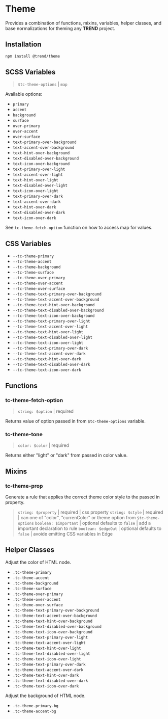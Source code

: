 # Theme

Provides a combination of functions, mixins, variables, helper classes, and base normalizations for theming any **TREND** project.

## Installation

```bash
npm install @trend/theme
```

## SCSS Variables

> `$tc-theme-options` | `map`

Available options:

- `primary`
- `accent`
- `background`
- `surface`
- `over-primary`
- `over-accent`
- `over-surface`
- `text-primary-over-background`
- `text-accent-over-background`
- `text-hint-over-background`
- `text-disabled-over-background`
- `text-icon-over-background`
- `text-primary-over-light`
- `text-accent-over-light`
- `text-hint-over-light`
- `text-disabled-over-light`
- `text-icon-over-light`
- `text-primary-over-dark`
- `text-accent-over-dark`
- `text-hint-over-dark`
- `text-disabled-over-dark`
- `text-icon-over-dark`

See `tc-theme-fetch-option` function on how to access map for values.

## CSS Variables

- `--tc-theme-primary`
- `--tc-theme-accent`
- `--tc-theme-background`
- `--tc-theme-surface`
- `--tc-theme-over-primary`
- `--tc-theme-over-accent`
- `--tc-theme-over-surface`
- `--tc-theme-text-primary-over-background`
- `--tc-theme-text-accent-over-background`
- `--tc-theme-text-hint-over-background`
- `--tc-theme-text-disabled-over-background`
- `--tc-theme-text-icon-over-background`
- `--tc-theme-text-primary-over-light`
- `--tc-theme-text-accent-over-light`
- `--tc-theme-text-hint-over-light`
- `--tc-theme-text-disabled-over-light`
- `--tc-theme-text-icon-over-light`
- `--tc-theme-text-primary-over-dark`
- `--tc-theme-text-accent-over-dark`
- `--tc-theme-text-hint-over-dark`
- `--tc-theme-text-disabled-over-dark`
- `--tc-theme-text-icon-over-dark`

## Functions

### tc-theme-fetch-option

> `string: $option` | required

Returns value of option passed in from `$tc-theme-options` variable.

### tc-theme-tone

> `color: $color` | required

Returns either "light" or "dark" from passed in color value.

## Mixins

### tc-theme-prop

Generate a rule that applies the correct theme color style to the passed in property.

> `string: $property` | required | css property
> `string: $style` | required | can one of "color", "currenColor" or theme option from `$tc-theme-options`
> `boolean: $important` | optional defaults to `false` | add a important declaration to rule
> `boolean: $edgeOut` | optional defaults to `false` | avoide emitting CSS variables in Edge

## Helper Classes

Adjust the color of HTML node.

- `.tc-theme-primary`
- `.tc-theme-accent`
- `.tc-theme-background`
- `.tc-theme-surface`
- `.tc-theme-over-primary`
- `.tc-theme-over-accent`
- `.tc-theme-over-surface`
- `.tc-theme-text-primary-over-background`
- `.tc-theme-text-accent-over-background`
- `.tc-theme-text-hint-over-background`
- `.tc-theme-text-disabled-over-background`
- `.tc-theme-text-icon-over-background`
- `.tc-theme-text-primary-over-light`
- `.tc-theme-text-accent-over-light`
- `.tc-theme-text-hint-over-light`
- `.tc-theme-text-disabled-over-light`
- `.tc-theme-text-icon-over-light`
- `.tc-theme-text-primary-over-dark`
- `.tc-theme-text-accent-over-dark`
- `.tc-theme-text-hint-over-dark`
- `.tc-theme-text-disabled-over-dark`
- `.tc-theme-text-icon-over-dark`

Adjust the background of HTML node.

- `.tc-theme-primary-bg`
- `.tc-theme-accent-bg`
